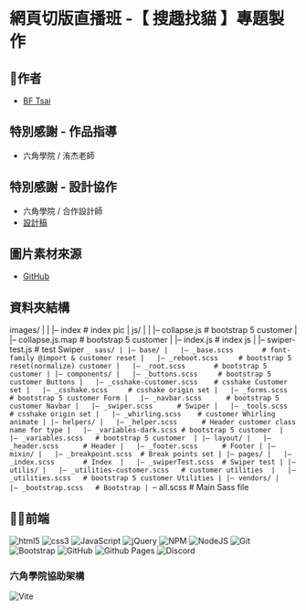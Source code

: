 # 網頁切版直播班 -【 搜趣找貓 】專題製作

## 🕺作者
  - [BF Tsai](https://github.com/bftsai)

## 特別感謝 - 作品指導
  - 六角學院 / 洧杰老師
    
## 特別感謝 - 設計協作
  - 六角學院 / 合作設計師
  - [設計稿](https://www.figma.com/file/zth5XUKMHePyTIxwxYbuBi/2023-切版夏季班-W8---AI-虛擬陪伴?type=design&node-id=0-1&mode=design&t=wWrJSUjDvbGsgaKc-0)

## 圖片素材來源
- [GitHub](https://github.com/hexschool/2022-web-layout-training/tree/main/week8-ai)

## 資料夾結構
images/
|
|   |– index            # index pic 
|
js/
|
|   |– collapse.js      # bootstrap 5 customer
|   |– collapse.js.map  # bootstrap 5 customer
|   |– index.js         # index js
|   |– swiper-test.js   # test Swiper
`_
sass/
|
|– base/
|   |– _base.scss       # font-family @import & customer reset
|   |– _reboot.scss     # bootstrap 5 reset(normalize) customer
|   |– _root.scss       # bootstrap 5 customer
|
|– components/
|   |– _buttons.scss     # bootstrap 5 customer Buttons
|   |– _csshake-customer.scss    # csshake Customer set
|   |– _csshake.scss     # csshake origin set
|   |– _forms.scss       # bootstrap 5 customer Form
|   |– _navbar.scss      # bootstrap 5 customer Navbar
|   |– _swiper.scss      # Swiper
|   |– _tools.scss       # csshake origin set
|   |– _whirling.scss    # customer Whirling animate
|
|– helpers/
|   |– _helper.scss      # Header customer class name for type
|   |– _variables-dark.scss # bootstrap 5 customer 
|   |– _variables.scss   # bootstrap 5 customer 
|
|– layout/
|   |– _header.scss      # Header
|   |– _footer.scss      # Footer
|
|– mixin/
|   |– _breakpoint.scss  # Break points set
|
|– pages/
|   |– _index.scss       # Index 
|   |– _swiperTest.scss  # Swiper test
|
|– utilis/
|   |– _utilities-customer.scss   # customer utilities 
|   |– _utilities.scss   # bootstrap 5 customer Utilities
|
|– vendors/
|   |– _bootstrap.scss   # Bootstrap
|
`– all.scss             # Main Sass file


## 🧑‍💻前端
![html5](https://camo.githubusercontent.com/49fbb99f92674cc6825349b154b65aaf4064aec465d61e8e1f9fb99da3d922a1/68747470733a2f2f696d672e736869656c64732e696f2f62616467652f68746d6c352d2532334533344632362e7376673f7374796c653d666f722d7468652d6261646765266c6f676f3d68746d6c35266c6f676f436f6c6f723d7768697465)
![css3](https://camo.githubusercontent.com/e6b67b27998fca3bccf4c0ee479fc8f9de09d91f389cccfbe6cb1e29c10cfbd7/68747470733a2f2f696d672e736869656c64732e696f2f62616467652f637373332d2532333135373242362e7376673f7374796c653d666f722d7468652d6261646765266c6f676f3d63737333266c6f676f436f6c6f723d7768697465)
![JavaScript](https://img.shields.io/badge/javascript-%23323330.svg?style=for-the-badge&logo=javascript&logoColor=%23F7DF1E)
![jQuery](https://img.shields.io/badge/jquery-%230769AD.svg?style=for-the-badge&logo=jquery&logoColor=white)
![NPM](https://img.shields.io/badge/NPM-%23CB3837.svg?style=for-the-badge&logo=npm&logoColor=white)
![NodeJS](https://img.shields.io/badge/node.js-6DA55F?style=for-the-badge&logo=node.js&logoColor=white)
![Git](https://img.shields.io/badge/git-%23F05033.svg?style=for-the-badge&logo=git&logoColor=white)
![Bootstrap](https://img.shields.io/badge/bootstrap-%238511FA.svg?style=for-the-badge&logo=bootstrap&logoColor=white)
![GitHub](https://img.shields.io/badge/github-%23121011.svg?style=for-the-badge&logo=github&logoColor=white)
![Github Pages](https://img.shields.io/badge/github%20pages-121013?style=for-the-badge&logo=github&logoColor=white)
![Discord](https://img.shields.io/badge/Discord-%235865F2.svg?style=for-the-badge&logo=discord&logoColor=white)
### 六角學院協助架構
![Vite](https://img.shields.io/badge/vite-%23646CFF.svg?style=for-the-badge&logo=vite&logoColor=white)





